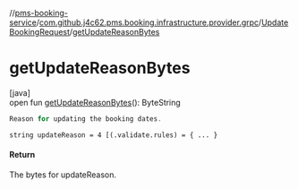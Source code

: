 //[pms-booking-service](../../../index.md)/[com.github.j4c62.pms.booking.infrastructure.provider.grpc](../index.md)/[UpdateBookingRequest](index.md)/[getUpdateReasonBytes](get-update-reason-bytes.md)

# getUpdateReasonBytes

[java]\
open fun [getUpdateReasonBytes](get-update-reason-bytes.md)(): ByteString

```kotlin
Reason for updating the booking dates.

```

`string updateReason = 4 [(.validate.rules) = { ... }`

#### Return

The bytes for updateReason.